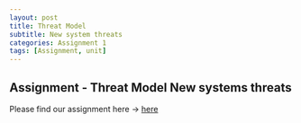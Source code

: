 ```yaml
---
layout: post
title: Threat Model
subtitle: New system threats
categories: Assignment 1
tags: [Assignment, unit]
---
```


## Assignment  - Threat Model  New systems threats



[docs]: https://sudeshnaidoo.github.io/assets/pdf/Threatmodel-Newsystemthreats.pdf
Please find our assignment here -> [here][docs]
